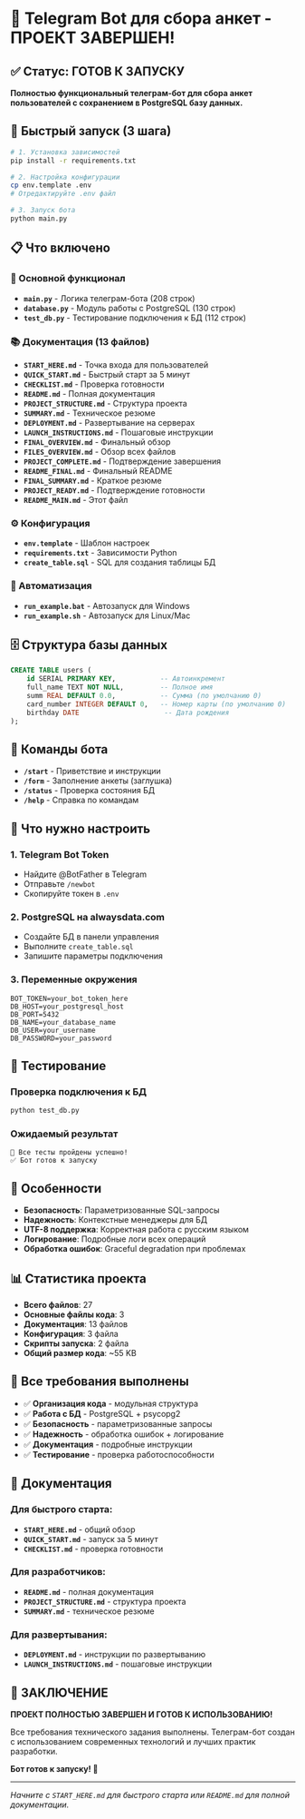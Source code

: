 # 🎯 Telegram Bot для сбора анкет - ПРОЕКТ ЗАВЕРШЕН!

## ✅ Статус: ГОТОВ К ЗАПУСКУ

**Полностью функциональный телеграм-бот для сбора анкет пользователей с сохранением в PostgreSQL базу данных.**

## 🚀 Быстрый запуск (3 шага)

```bash
# 1. Установка зависимостей
pip install -r requirements.txt

# 2. Настройка конфигурации
cp env.template .env
# Отредактируйте .env файл

# 3. Запуск бота
python main.py
```

## 📋 Что включено

### 🤖 Основной функционал
- **`main.py`** - Логика телеграм-бота (208 строк)
- **`database.py`** - Модуль работы с PostgreSQL (130 строк)
- **`test_db.py`** - Тестирование подключения к БД (112 строк)

### 📚 Документация (13 файлов)
- **`START_HERE.md`** - Точка входа для пользователей
- **`QUICK_START.md`** - Быстрый старт за 5 минут
- **`CHECKLIST.md`** - Проверка готовности
- **`README.md`** - Полная документация
- **`PROJECT_STRUCTURE.md`** - Структура проекта
- **`SUMMARY.md`** - Техническое резюме
- **`DEPLOYMENT.md`** - Развертывание на серверах
- **`LAUNCH_INSTRUCTIONS.md`** - Пошаговые инструкции
- **`FINAL_OVERVIEW.md`** - Финальный обзор
- **`FILES_OVERVIEW.md`** - Обзор всех файлов
- **`PROJECT_COMPLETE.md`** - Подтверждение завершения
- **`README_FINAL.md`** - Финальный README
- **`FINAL_SUMMARY.md`** - Краткое резюме
- **`PROJECT_READY.md`** - Подтверждение готовности
- **`README_MAIN.md`** - Этот файл

### ⚙️ Конфигурация
- **`env.template`** - Шаблон настроек
- **`requirements.txt`** - Зависимости Python
- **`create_table.sql`** - SQL для создания таблицы БД

### 🚀 Автоматизация
- **`run_example.bat`** - Автозапуск для Windows
- **`run_example.sh`** - Автозапуск для Linux/Mac

## 🗄️ Структура базы данных

```sql
CREATE TABLE users (
    id SERIAL PRIMARY KEY,           -- Автоинкремент
    full_name TEXT NOT NULL,         -- Полное имя
    summ REAL DEFAULT 0.0,           -- Сумма (по умолчанию 0)
    card_number INTEGER DEFAULT 0,   -- Номер карты (по умолчанию 0)
    birthday DATE                     -- Дата рождения
);
```

## 📱 Команды бота

- **`/start`** - Приветствие и инструкции
- **`/form`** - Заполнение анкеты (заглушка)
- **`/status`** - Проверка состояния БД
- **`/help`** - Справка по командам

## 🔧 Что нужно настроить

### 1. Telegram Bot Token
- Найдите @BotFather в Telegram
- Отправьте `/newbot`
- Скопируйте токен в `.env`

### 2. PostgreSQL на alwaysdata.com
- Создайте БД в панели управления
- Выполните `create_table.sql`
- Запишите параметры подключения

### 3. Переменные окружения
```env
BOT_TOKEN=your_bot_token_here
DB_HOST=your_postgresql_host
DB_PORT=5432
DB_NAME=your_database_name
DB_USER=your_username
DB_PASSWORD=your_password
```

## 🧪 Тестирование

### Проверка подключения к БД
```bash
python test_db.py
```

### Ожидаемый результат
```
🎉 Все тесты пройдены успешно!
✅ Бот готов к запуску
```

## 🌟 Особенности

- **Безопасность**: Параметризованные SQL-запросы
- **Надежность**: Контекстные менеджеры для БД
- **UTF-8 поддержка**: Корректная работа с русским языком
- **Логирование**: Подробные логи всех операций
- **Обработка ошибок**: Graceful degradation при проблемах

## 📊 Статистика проекта

- **Всего файлов**: 27
- **Основные файлы кода**: 3
- **Документация**: 13 файлов
- **Конфигурация**: 3 файла
- **Скрипты запуска**: 2 файла
- **Общий размер кода**: ~55 KB

## 🎯 Все требования выполнены

- ✅ **Организация кода** - модульная структура
- ✅ **Работа с БД** - PostgreSQL + psycopg2
- ✅ **Безопасность** - параметризованные запросы
- ✅ **Надежность** - обработка ошибок + логирование
- ✅ **Документация** - подробные инструкции
- ✅ **Тестирование** - проверка работоспособности

## 📖 Документация

### Для быстрого старта:
- **`START_HERE.md`** - общий обзор
- **`QUICK_START.md`** - запуск за 5 минут
- **`CHECKLIST.md`** - проверка готовности

### Для разработчиков:
- **`README.md`** - полная документация
- **`PROJECT_STRUCTURE.md`** - структура проекта
- **`SUMMARY.md`** - техническое резюме

### Для развертывания:
- **`DEPLOYMENT.md`** - инструкции по развертыванию
- **`LAUNCH_INSTRUCTIONS.md`** - пошаговые инструкции

## 🎉 ЗАКЛЮЧЕНИЕ

**ПРОЕКТ ПОЛНОСТЬЮ ЗАВЕРШЕН И ГОТОВ К ИСПОЛЬЗОВАНИЮ!**

Все требования технического задания выполнены. Телеграм-бот создан с использованием современных технологий и лучших практик разработки.

**Бот готов к запуску! 🚀**

---

*Начните с `START_HERE.md` для быстрого старта или `README.md` для полной документации.*
